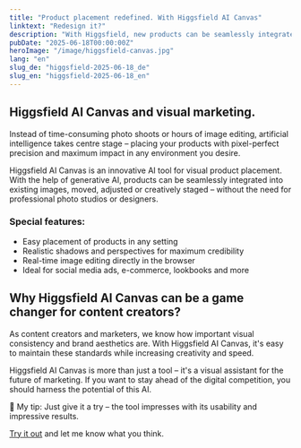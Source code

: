 ```yaml
---
title: "Product placement redefined. With Higgsfield AI Canvas"
linktext: "Redesign it?"
description: "With Higgsfield, new products can be seamlessly integrated into existing images."
pubDate: "2025-06-18T00:00:00Z"
heroImage: "/image/higgsfield-canvas.jpg"
lang: "en"
slug_de: "higgsfield-2025-06-18_de"
slug_en: "higgsfield-2025-06-18_en"
---
```


## Higgsfield AI Canvas and visual marketing.
Instead of time-consuming photo shoots or hours of image editing, artificial intelligence takes centre stage – placing your products with pixel-perfect precision and maximum impact in any environment you desire.

Higgsfield AI Canvas is an innovative AI tool for visual product placement. With the help of generative AI, products can be seamlessly integrated into existing images, moved, adjusted or creatively staged – without the need for professional photo studios or designers.

### Special features:
- Easy placement of products in any setting
- Realistic shadows and perspectives for maximum credibility
- Real-time image editing directly in the browser
- Ideal for social media ads, e-commerce, lookbooks and more

## Why Higgsfield AI Canvas can be a game changer for content creators?
As content creators and marketers, we know how important visual consistency and brand aesthetics are. With Higgsfield AI Canvas, it's easy to maintain these standards while increasing creativity and speed.

Higgsfield AI Canvas is more than just a tool – it's a visual assistant for the future of marketing. If you want to stay ahead of the digital competition, you should harness the potential of this AI.

🧪 My tip: Just give it a try – the tool impresses with its usability and impressive results.

[Try it out](https://higgsfield.ai/) and let me know what you think.